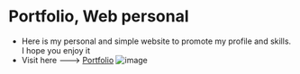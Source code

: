 # Portfolio, Web personal
- Here is my personal and simple website to promote my profile and skills. I hope you enjoy it
- Visit here ---> <a href="https://nstdigitaldev.000webhostapp.com/">Portfolio</a>
![image](https://github.com/nestoralmale24/Portfolio-Web-personal/assets/128428703/70feb947-ba6b-4a16-9828-92f474678efe)


